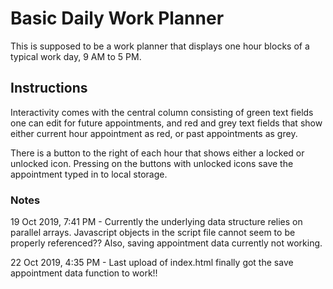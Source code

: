 # Basic Daily Work Planner

This is supposed to be a work planner that displays one hour blocks of a typical work day, 9 AM to 5 PM.  

## Instructions

Interactivity comes with the central column consisting of green text fields one can edit for future appointments, and red and grey text fields that show either current hour appointment as red, or past appointments as grey.  

There is a button to the right of each hour that shows either a locked or unlocked icon.  Pressing on the buttons with unlocked icons save the appointment typed in to local storage. 

### Notes 

19 Oct 2019, 7:41 PM - Currently the underlying data structure relies on parallel arrays.  Javascript objects in the script file cannot seem to be properly referenced??  Also, saving appointment data currently not working.    

22 Oct 2019, 4:35 PM - Last upload of index.html finally got the save appointment data function to work!!  